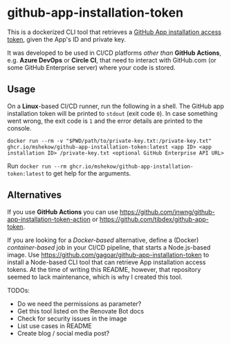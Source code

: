 # github-app-installation-token

This is a dockerized CLI tool that retrieves a [GitHub App installation access token](https://docs.github.com/en/apps/creating-github-apps/authenticating-with-a-github-app/generating-an-installation-access-token-for-a-github-app), given the App's ID and private key.

It was developed to be used in CI/CD platforms _other than_ **GitHub Actions**, e.g. **Azure DevOps** or **Circle CI**, that need to interact with GitHub.com (or some GitHub Enterprise server) where your code is stored.

## Usage

On a **Linux**-based CI/CD runner, run the following in a shell. The GitHub app installation token will be printed to `stdout` (exit code `0`). In case something went wrong, the exit code is `1` and the error details are printed to the console.

`docker run --rm -v "$PWD/path/to/private-key.txt:/private-key.txt" ghcr.io/mshekow/github-app-installation-token:latest <app ID> <app installation ID> /private-key.txt <optional GitHub Enterprise API URL>`

Run `docker run --rm ghcr.io/mshekow/github-app-installation-token:latest` to get help for the arguments.

## Alternatives

If you use **GitHub Actions** you can use https://github.com/jnwng/github-app-installation-token-action or https://github.com/tibdex/github-app-token.

If you are looking for a _Docker-based_ alternative, define a (Docker) _container-based_ job in your CI/CD pipeline, that starts a Node.js-based image. Use https://github.com/gagoar/github-app-installation-token to install a Node-based CLI tool that can retrieve App installation access tokens. At the time of writing this README, however, that repository seemed to lack maintenance, which is why I created this tool.


TODOs:
- Do we need the permissions as parameter?
- Get this tool listed on the Renovate Bot docs
- Check for security issues in the image
- List use cases in README
- Create blog / social media post?